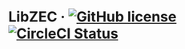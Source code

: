 # LibZEC &middot; [![GitHub license](https://img.shields.io/badge/license-GPLv3-blue.svg)](https://github.com/renproject/libzec-go/blob/master/LICENSE) [![CircleCI Status](https://circleci.com/gh/renproject/libzec-go.svg?style=shield&circle-token=:circle-token)](https://circleci.com/gh/renproject/libzec-go)
